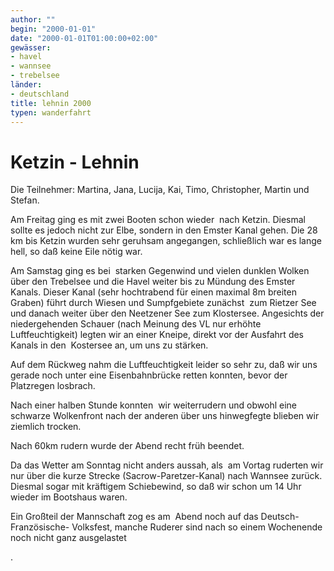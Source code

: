 ```yaml
---
author: ""
begin: "2000-01-01"
date: "2000-01-01T01:00:00+02:00"
gewässer:
- havel
- wannsee
- trebelsee
länder: 
- deutschland
title: lehnin 2000
typen: wanderfahrt
---
```



# Ketzin - Lehnin


Die Teilnehmer: Martina, Jana, Lucija, Kai, Timo, Christopher, Martin und Stefan.

Am Freitag ging es mit zwei Booten schon wieder  nach Ketzin. Diesmal sollte es jedoch nicht zur Elbe, sondern in den Emster Kanal gehen. Die 28 km bis Ketzin wurden sehr geruhsam angegangen, schließlich war es lange hell, so daß keine Eile nötig war.

Am Samstag ging es bei  starken Gegenwind und vielen dunklen Wolken über den Trebelsee und die Havel weiter bis zu Mündung des Emster Kanals. Dieser Kanal (sehr hochtrabend für einen maximal 8m breiten Graben) führt durch Wiesen und Sumpfgebiete zunächst  zum Rietzer See und danach weiter über den Neetzener See zum Klostersee. Angesichts der niedergehenden Schauer (nach Meinung des VL nur erhöhte Luftfeuchtigkeit) legten wir an einer Kneipe, direkt vor der Ausfahrt des Kanals in den  Kostersee an, um uns zu stärken.

Auf dem Rückweg nahm die Luftfeuchtigkeit leider so sehr zu, daß wir uns gerade noch unter eine Eisenbahnbrücke retten konnten, bevor der Platzregen losbrach.

Nach einer halben Stunde konnten  wir weiterrudern und obwohl eine schwarze Wolkenfront nach der anderen über uns hinwegfegte blieben wir ziemlich trocken.

Nach 60km rudern wurde der Abend recht früh beendet.

Da das Wetter am Sonntag nicht anders aussah, als  am Vortag ruderten wir nur über die kurze Strecke (Sacrow-Paretzer-Kanal) nach Wannsee zurück. Diesmal sogar mit kräftigem Schiebewind, so daß wir schon um 14 Uhr wieder im Bootshaus waren.

Ein Großteil der Mannschaft zog es am  Abend noch auf das Deutsch- Französische- Volksfest, manche Ruderer sind nach so einem Wochenende noch nicht ganz ausgelastet

.
